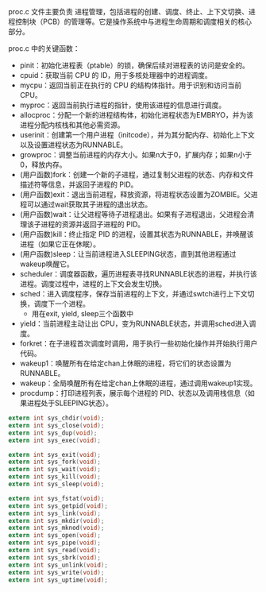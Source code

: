 proc.c 文件主要负责 进程管理，包括进程的创建、调度、终止、上下文切换、进程控制块（PCB）的管理等。它是操作系统中与进程生命周期和调度相关的核心部分。

proc.c 中的关键函数：


- pinit：初始化进程表（ptable）的锁，确保后续对进程表的访问是安全的。
- cpuid：获取当前 CPU 的 ID，用于多核处理器中的进程调度。
- mycpu：返回当前正在执行的 CPU 的结构体指针。用于识别和访问当前 CPU。
- myproc：返回当前执行进程的指针，使用该进程的信息进行调度。
- allocproc：分配一个新的进程结构体，初始化进程状态为EMBRYO，并为该进程分配内核栈和其他必需资源。
- userinit：创建第一个用户进程（initcode），并为其分配内存、初始化上下文以及设置进程状态为RUNNABLE。
- growproc：调整当前进程的内存大小。如果n大于0，扩展内存；如果n小于0，释放内存。
- (用户函数)fork：创建一个新的子进程，通过复制父进程的状态、内存和文件描述符等信息，并返回子进程的 PID。
- (用户函数)exit：退出当前进程，释放资源，将进程状态设置为ZOMBIE。父进程可以通过wait获取其子进程的退出状态。
- (用户函数)wait：让父进程等待子进程退出。如果有子进程退出，父进程会清理该子进程的资源并返回子进程的 PID。
- (用户函数)kill：终止指定 PID 的进程，设置其状态为RUNNABLE，并唤醒该进程（如果它正在休眠）。
- (用户函数)sleep：让当前进程进入SLEEPING状态，直到其他进程通过wakeup唤醒它。
- scheduler：调度器函数，遍历进程表寻找RUNNABLE状态的进程，并执行该进程。调度过程中，进程的上下文会发生切换。
- sched：进入调度程序，保存当前进程的上下文，并通过swtch进行上下文切换，调度下一个进程。
    - 用在exit, yield, sleep三个函数中
- yield：当前进程主动让出 CPU，变为RUNNABLE状态，并调用sched进入调度。
- forkret：在子进程首次调度时调用，用于执行一些初始化操作并开始执行用户代码。
- wakeup1：唤醒所有在给定chan上休眠的进程，将它们的状态设置为RUNNABLE。
- wakeup：全局唤醒所有在给定chan上休眠的进程，通过调用wakeup1实现。
- procdump：打印进程列表，展示每个进程的 PID、状态以及调用栈信息（如果进程处于SLEEPING状态）。

```c
extern int sys_chdir(void);
extern int sys_close(void);
extern int sys_dup(void);
extern int sys_exec(void);

extern int sys_exit(void);
extern int sys_fork(void);
extern int sys_wait(void);
extern int sys_kill(void);
extern int sys_sleep(void);

extern int sys_fstat(void);
extern int sys_getpid(void);
extern int sys_link(void);
extern int sys_mkdir(void);
extern int sys_mknod(void);
extern int sys_open(void);
extern int sys_pipe(void);
extern int sys_read(void);
extern int sys_sbrk(void);
extern int sys_unlink(void);
extern int sys_write(void);
extern int sys_uptime(void);
```